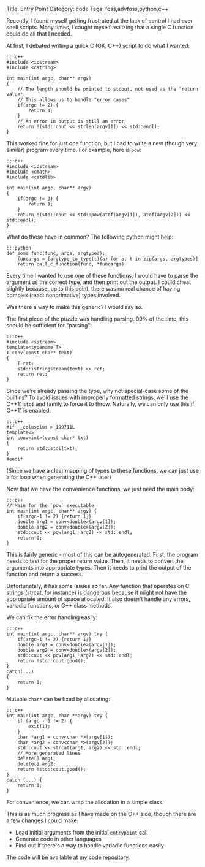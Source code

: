 Title: Entry Point
Category: code
Tags: foss,advfoss,python,c++

Recently, I found myself getting frustrated at the lack of control I had over shell scripts. Many times, I caught myself realizing that a single C function could do all that I needed.

At first, I debated writing a quick C (OK, C++) script to do what I wanted:

	:::c++
	#include <iostream>
	#include <cstring>

	int main(int argc, char** argv)
	{
		// The length should be printed to stdout, not used as the "return value".
		// This allows us to handle "error cases"
		if(argc != 2) {
			return 1;
		}
		// An error in output is still an error
		return !(std::cout << strlen(argv[1]) << std::endl);
	}

This worked fine for just one function, but I had to write a new (though very similar) program every time. For example, here is `pow`:

	:::c++
	#include <iostream>
	#include <cmath>
	#include <cstdlib>

	int main(int argc, char** argv)
	{
		if(argc != 3) {
			return 1;
		}
		return !(std::cout << std::pow(atof(argv[1]), atof(argv[2])) << std::endl);
	}

What do these have in common? The following python might help:

	:::python
	def some_func(func, args, argtypes):
		funcargs = [argtype_to_type(t)(a) for a, t in zip(args, argtypes)]
		return call_c_function(func, *funcargs)

Every time I wanted to use one of these functions, I would have to parse the argument as the correct type, and then print out the output. I could cheat slightly because, up to this point, there was no real chance of having complex (read: nonprimative) types involved.

Was there a way to make this generic? I would say so.

The first piece of the puzzle was handling parsing. 99% of the time, this should be sufficient for "parsing":

	:::c++
	#include <sstream>
	template<typename T>
	T conv(const char* text)
	{
		T ret;
		std::istringstream(text) >> ret;
		return ret;
	}

Since we're already passing the type, why not special-case some of the builtins? To avoid issues with improperly formatted strings, we'll use the C++11 `stoi` and family to force it to throw. Naturally, we can only use this if C++11 is enabled:

	:::c++
	#if __cplusplus > 199711L
	template<>
	int conv<int>(const char* txt)
	{
		return std::stoi(txt);
	}
	#endif

(Since we have a clear mapping of types to these functions, we can just use a for loop when generating the C++ later)

Now that we have the convenience functions, we just need the main body:

	:::c++
	// Main for the `pow` executable
	int main(int argc, char** argv) {
		if(argc-1 != 2) {return 1;}
		double arg1 = conv<double>(argv[1]);
		double arg2 = conv<double>(argv[2]);
		std::cout << pow(arg1, arg2) << std::endl;
		return 0;
	}

This is fairly generic - most of this can be autogenerated. First, the program needs to test for the proper return value. Then, it needs to convert the arguments into appropriate types. Then it needs to print the output of the function and return a success.

Unfortunately, it has some issues so far. Any function that operates on C strings (strcat, for instance) is dangerous because it might not have the appropriate amount of space allocated. It also doesn't handle any errors, variadic functions, or C++ class methods.

We can fix the error handling easily:

	:::c++
	int main(int argc, char** argv) try {
		if(argc-1 != 2) {return 1;}
		double arg1 = conv<double>(argv[1]);
		double arg2 = conv<double>(argv[2]);
		std::cout << pow(arg1, arg2) << std::endl;
		return !std::cout.good();
	}
	catch(...)
	{
		return 1;
	}

Mutable `char*` can be fixed by allocating:

	:::c++
	int main(int argc, char **argv) try {
		if (argc - 1 != 2) {
			exit(1);
		}
		char *arg1 = conv<char *>(argv[1]);
		char *arg2 = conv<char *>(argv[2]);
		std::cout << strcat(arg1, arg2) << std::endl;
		// More generated lines
		delete[] arg1;
		delete[] arg2;
		return !std::cout.good();
	}
	catch (...) {
		return 1;
	}

For convenience, we can wrap the allocation in a simple class.

This is as much progress as I have made on the C++ side, though there are a few changes I could make:

- Load initial arguments from the initial `entrypoint` call
- Generate code in other languages
- Find out if there's a way to handle variadic functions easily

The code will be available at [my code repository].

[my code repository]: http://code.msoucy.me/entrypoint


